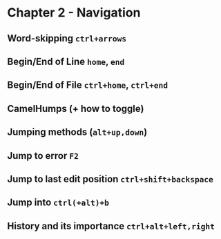 # Chapter 2 - Navigation
## Word-skipping `ctrl+arrows`

## Begin/End of Line `home`, `end`

## Begin/End of File `ctrl+home`, `ctrl+end`

## CamelHumps (+ how to toggle)

## Jumping methods (`alt+up,down`)

## Jump to error `F2`

## Jump to last edit position `ctrl+shift+backspace`

## Jump into `ctrl(+alt)+b`

## History and its importance `ctrl+alt+left,right`
